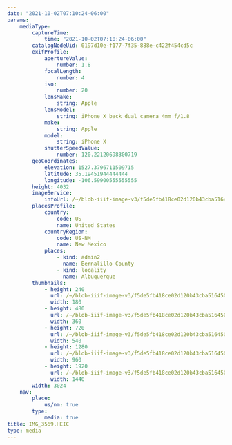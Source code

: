 ```yaml
---
date: "2021-10-02T07:10:24-06:00"
params:
    mediaType:
        captureTime:
            time: "2021-10-02T07:10:24-06:00"
        catalogNodeUid: 0197d10e-f177-7f35-888e-c422f454cd5c
        exifProfile:
            apertureValue:
                number: 1.8
            focalLength:
                number: 4
            iso:
                number: 20
            lensMake:
                string: Apple
            lensModel:
                string: iPhone X back dual camera 4mm f/1.8
            make:
                string: Apple
            model:
                string: iPhone X
            shutterSpeedValue:
                number: 120.22120698300719
        geoCoordinates:
            elevation: 1527.3796711509715
            latitude: 35.19451944444444
            longitude: -106.59900555555555
        height: 4032
        imageService:
            infoUrl: /~/blob-iiif-image-v3/f5de5fb418ce02d120b43cba5164507deb8d01c2a251f470e89e6f19e8f81ebe/info.json
        placesProfile:
            country:
                code: US
                name: United States
            countryRegion:
                code: US-NM
                name: New Mexico
            places:
                - kind: admin2
                  name: Bernalillo County
                - kind: locality
                  name: Albuquerque
        thumbnails:
            - height: 240
              url: /~/blob-iiif-image-v3/f5de5fb418ce02d120b43cba5164507deb8d01c2a251f470e89e6f19e8f81ebe/full/180%2C240/0/default.jpg
              width: 180
            - height: 480
              url: /~/blob-iiif-image-v3/f5de5fb418ce02d120b43cba5164507deb8d01c2a251f470e89e6f19e8f81ebe/full/360%2C480/0/default.jpg
              width: 360
            - height: 720
              url: /~/blob-iiif-image-v3/f5de5fb418ce02d120b43cba5164507deb8d01c2a251f470e89e6f19e8f81ebe/full/540%2C720/0/default.jpg
              width: 540
            - height: 1280
              url: /~/blob-iiif-image-v3/f5de5fb418ce02d120b43cba5164507deb8d01c2a251f470e89e6f19e8f81ebe/full/960%2C1280/0/default.jpg
              width: 960
            - height: 1920
              url: /~/blob-iiif-image-v3/f5de5fb418ce02d120b43cba5164507deb8d01c2a251f470e89e6f19e8f81ebe/full/1440%2C1920/0/default.jpg
              width: 1440
        width: 3024
    nav:
        place:
            us/nm: true
        type:
            media: true
title: IMG_3569.HEIC
type: media
---
```

